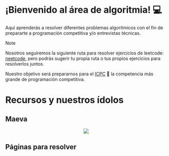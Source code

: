 # ¡Bienvenido al área de algoritmia! 💻

Aquí aprenderás a resolver diferentes problemas algorítmicos con el fin de prepararte a programación competitiva y/o entrevistas técnicas. 

> [!NOTE]
> Nosotros seguiremos la siguiente ruta para resolver ejercicios de leetcode: <a href="https://neetcode.io/">neetcode</a>, pero podrás sugerir tu propia ruta o tus propios ejercicios para resolverlos juntos. 

Nuestro objetivo será prepararnos para el <a href="https://icpc.global/">ICPC</a> 🚀 la competencia más grande de programación competitiva. 

# Recursos y nuestros ídolos 

## Maeva 
<div align="center">
 
  <a href="https://www.instagram.com/mae_mazcort/"> <img src="https://img.shields.io/badge/Instagram-%23E4405F.svg?style=for-the-badge&logo=Instagram&logoColor=white"></a>
</div>



## Páginas para resolver 

